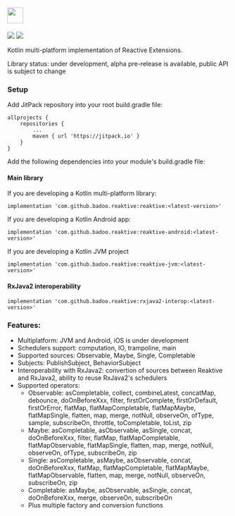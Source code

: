 # <img src="https://raw.githubusercontent.com/badoo/Reaktive/master/assets/logo_reaktive.png" height="36">

[![](https://jitpack.io/v/badoo/Reaktive.svg)](https://jitpack.io/#badoo/Reaktive)
[![](https://img.shields.io/badge/License-Apache/2.0-blue.svg)](https://github.com/badoo/Reaktive/blob/master/LICENSE)

Kotlin multi-platform implementation of Reactive Extensions.

Library status: under development, alpha pre-release is available, public API is subject to change

### Setup
Add JitPack repository into your root build.gradle file:
```
allprojects {
    repositories {
        ...
        maven { url 'https://jitpack.io' }
    }
}
```

Add the following dependencies into your module's build.gradle file:
#### Main library
If you are developing a Kotlin multi-platform library:
```
implementation 'com.github.badoo.reaktive:reaktive:<latest-version>'
```
If you are developing a Kotlin Android app:
```
implementation 'com.github.badoo.reaktive:reaktive-android:<latest-version>'
```
If you are developing a Kotlin JVM project
```
implementation 'com.github.badoo.reaktive:reaktive-jvm:<latest-version>'
```

#### RxJava2 interoperability
```
implementation 'com.github.badoo.reaktive:rxjava2-interop:<latest-version>'
```

### Features:
* Multiplatform: JVM and Android, iOS is under development
* Schedulers support: computation, IO, trampoline, main
* Supported sources: Observable, Maybe, Single, Completable
* Subjects: PublishSubject, BehaviorSubject
* Interoperability with RxJava2: convertion of sources between Reaktive and RxJava2, ability to reuse RxJava2's schedulers
* Supported operators:
  * Observable: asCompletable, collect, combineLatest, concatMap, debounce, doOnBeforeXxx, filter, firstOrComplete, firstOrDefault, firstOrError, flatMap, flatMapCompletable, flatMapMaybe, flatMapSingle, flatten, map, merge, notNull, observeOn, ofType, sample, subscribeOn, throttle, toCompletable, toList, zip
  * Maybe: asCompletable, asObservable, asSingle, concat, doOnBeforeXxx, filter, flatMap, flatMapCompletable, flatMapObservable, flatMapSingle, flatten, map, merge, notNull, observeOn, ofType, subscribeOn, zip
  * Single: asCompletable, asMaybe, asObservable, concat, doOnBeforeXxx, flatMap, flatMapCompletable, flatMapMaybe, flatMapObservable, flatten, map, merge, notNull, observeOn, subscribeOn, zip
  * Completable: asMaybe, asObservable, asSingle, concat, doOnBeforeXxx, merge, observeOn, subscribeOn
  * Plus multiple factory and conversion functions
